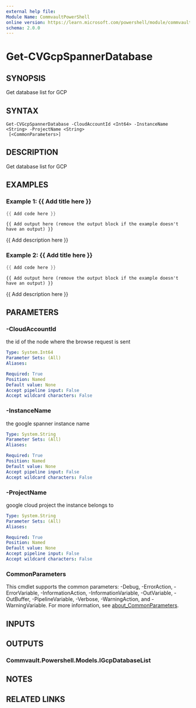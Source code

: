```yaml
---
external help file:
Module Name: CommvaultPowerShell
online version: https://learn.microsoft.com/powershell/module/commvaultpowershell/get-cvgcpspannerdatabase
schema: 2.0.0
---
```


# Get-CVGcpSpannerDatabase

## SYNOPSIS
Get database list for GCP

## SYNTAX

```
Get-CVGcpSpannerDatabase -CloudAccountId <Int64> -InstanceName <String> -ProjectName <String>
 [<CommonParameters>]
```

## DESCRIPTION
Get database list for GCP

## EXAMPLES

### Example 1: {{ Add title here }}
```powershell
{{ Add code here }}
```

```output
{{ Add output here (remove the output block if the example doesn't have an output) }}
```

{{ Add description here }}

### Example 2: {{ Add title here }}
```powershell
{{ Add code here }}
```

```output
{{ Add output here (remove the output block if the example doesn't have an output) }}
```

{{ Add description here }}

## PARAMETERS

### -CloudAccountId
the id of the node where the browse request is sent

```yaml
Type: System.Int64
Parameter Sets: (All)
Aliases:

Required: True
Position: Named
Default value: None
Accept pipeline input: False
Accept wildcard characters: False
```

### -InstanceName
the google spanner instance name

```yaml
Type: System.String
Parameter Sets: (All)
Aliases:

Required: True
Position: Named
Default value: None
Accept pipeline input: False
Accept wildcard characters: False
```

### -ProjectName
google cloud project the instance belongs to

```yaml
Type: System.String
Parameter Sets: (All)
Aliases:

Required: True
Position: Named
Default value: None
Accept pipeline input: False
Accept wildcard characters: False
```

### CommonParameters
This cmdlet supports the common parameters: -Debug, -ErrorAction, -ErrorVariable, -InformationAction, -InformationVariable, -OutVariable, -OutBuffer, -PipelineVariable, -Verbose, -WarningAction, and -WarningVariable. For more information, see [about_CommonParameters](http://go.microsoft.com/fwlink/?LinkID=113216).

## INPUTS

## OUTPUTS

### Commvault.Powershell.Models.IGcpDatabaseList

## NOTES

## RELATED LINKS


